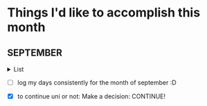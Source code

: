 # Things I'd like to accomplish this month
## SEPTEMBER
<details>
<summary> List </summary>
- [ ] Finish the JP Book 2

- [x] Complete the igmmd by jmc    finished: reference: 2nd week of this month ~mon?tue?wed?

- [ ] continue my exercise streak

- [ ] figure out how to allow freehand writing on device 

- [x] start reading other books 

    done reading:
    - igmmd
    - moinj
    - 

    now reading: 
    - Drkpsych <br>
    - the gift of - <br>
    - beautiful but poor
    -

    note: recently unearthed old e-reading habits.

    reading list: ~132 items

- [ ] study what's in this link [RK61 keyboard shortcuts ‒ defkey](https://defkey.com/royal-kludge-rk61-shortcuts)

- [ ] learn how to code a simple game

- [ ] enroll in that cs course

- [x] complete this video [Japanese Business Speech 敬語 (KEIGO)┃尊敬語 (sonkei-go - Respectful), 謙譲語 (kenjou-go - Humble) - YouTube](https://youtu.be/mJNsOVYjqjQ?t=699)

- [ ] log // games played via the online website
learn their code/?? 
</details>

- [ ] log my days consistently for the month of september :D

- [x] to continue uni or not: Make a decision: CONTINUE!

